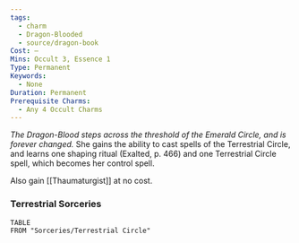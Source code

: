 ```yaml
---
tags:
  - charm
  - Dragon-Blooded
  - source/dragon-book
Cost: —
Mins: Occult 3, Essence 1
Type: Permanent
Keywords:
  - None
Duration: Permanent
Prerequisite Charms:
  - Any 4 Occult Charms
---
```

*The Dragon-Blood steps across the threshold of the Emerald Circle, and is forever changed.*
She gains the ability to cast spells of the Terrestrial Circle, and learns one shaping ritual (Exalted, p. 466) and one Terrestrial Circle spell, which becomes her control spell.

Also gain [[Thaumaturgist]] at no cost.
### Terrestrial Sorceries

```dataview
TABLE
FROM "Sorceries/Terrestrial Circle"
```
